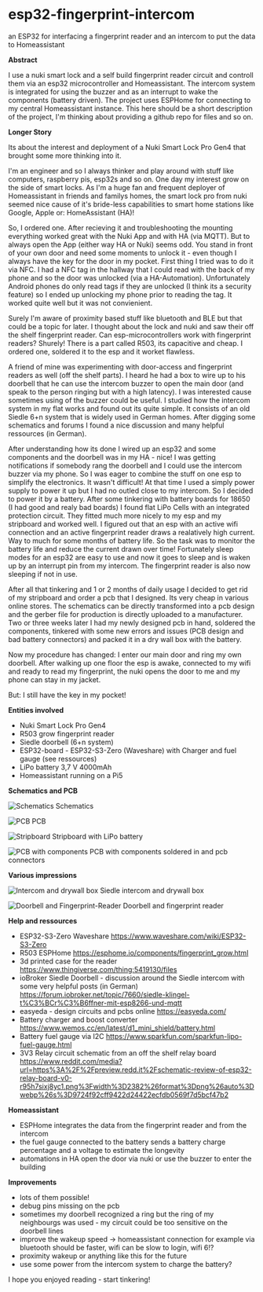 # esp32-fingerprint-intercom
an ESP32 for interfacing a fingerprint reader and an intercom to put the data to Homeassistant



**Abstract**

I use a nuki smart lock and a self build fingerprint reader circuit and controll them via an esp32 microcontroller and Homeassistant. The intercom system is integrated for using the buzzer and as an interrupt to wake the components (battery driven). The project uses ESPHome for connecting to my central Homeassistant instance. 
This here should be a short description of the project, I'm thinking about providing a github repo for files and so on.


**Longer Story**

Its about the interest and deployment of a Nuki Smart Lock Pro Gen4 that brought some more thinking into it. 

I'm an engineer and so I always thinker and play around with stuff like computers, raspberry pis, esp32s and so on. One day my interest grow on the side of smart locks. As I'm a huge fan and frequent deployer of Homeassistant in friends and familys homes, the smart lock pro from nuki seemed nice cause of it's bride-less capabilities to smart home stations like Google, Apple or: HomeAssistant (HA)! 

So, I ordered one. After recieving it and troubleshooting the mounting everything worked great with the Nuki App and with HA (via MQTT). But to always open the App (either way HA or Nuki) seems odd. You stand in front of your own door and need some moments to unlock it - even though I always have the key for the door in my pocket. First thing I tried was to do it via NFC. I had a NFC tag in the hallway that I could read with the back of my phone and so the door was unlocked (via a HA-Automation). Unfortunately Android phones do only read tags if they are unlocked (I think its a security feature) so I ended up unlocking my phone prior to reading the tag. It worked quite well but it was not convienient. 

Surely I'm aware of proximity based stuff like bluetooth and BLE but that could be a topic for later. I thought about the lock and nuki and saw their off the shelf fingerprint reader. Can esp-microcontrollers work with fingerprint readers? Shurely! There is a part called R503, its capacitive and cheap. I ordered one, soldered it to the esp and it worket flawless. 

A friend of mine was experimenting with door-access and fingerprint readers as well (off the shelf parts). I heard he had a box to wire up to his doorbell that he can use the intercom buzzer to open the main door (and speak to the person ringing but with a high latency). I was interested cause sometimes using of the buzzer could be useful. I studied how the intercom system in my flat works and found out its quite simple. It consists of an old Siedle 6+n system that is widely used in German homes. After digging some schematics and forums I found a nice discussion and many helpful ressources (in German).

After understanding how its done I wired up an esp32 and some components and the doorbell was in my HA - nice! I was getting notifications if somebody rang the doorbell and I could use the intercom buzzer via my phone. So I was eager to combine the stuff on one esp to simplify the electronics. It wasn't difficult! 
At that time I used a simply power supply to power it up but I had no outled close to my intercom. So I decided to power it by a battery. After some tinkering with battery boards for 18650 (I had good and realy bad boards) I found flat LiPo Cells with an integrated protection circuit. They fitted much more nicely to my esp and my stripboard and worked well. I figured out that an esp with an active wifi connection and an active fingerprint reader draws a realatively high current. Way to much for some months of battery life. So the task was to monitor the battery life and reduce the current drawn over time! Fortunately sleep modes for an esp32 are easy to use and now it goes to sleep and is waken up by an interrupt pin from my intercom. The fingerprint reader is also now sleeping if not in use. 

After all that tinkering and 1 or 2 months of daily usage I decided to get rid of my stripboard and order a pcb that I designed. Its very cheap in various online stores. The schematics can be directly transformed into a pcb design and the gerber file for production is directly uploaded to a manufacturer. 
Two or three weeks later I had my newly designed pcb in hand, soldered the components, tinkered with some new errors and issues (PCB design and bad battery connectors) and packed it in a dry wall box with the battery. 

Now my procedure has changed: I enter our main door and ring my own doorbell. After walking up one floor the esp is awake, connected to my wifi and ready to read my fingerprint, the nuki opens the door to me and my phone can stay in my jacket. 

But: I still have the key in my pocket!


**Entities involved**

- Nuki Smart Lock Pro Gen4
- R503 grow fingerprint reader
- Siedle doorbell (6+n system) 
- ESP32-board - ESP32-S3-Zero (Waveshare) with Charger and fuel gauge (see ressources)
- LiPo battery 3,7 V 4000mAh
- Homeassistant running on a Pi5

**Schematics and PCB**

![Schematics](pictures/2025-03-07_10-40-15.png)
Schematics


![PCB](pictures/2025-03-07_10-40-49.png)
PCB

![Stripboard](pictures/2025-03-07_10-43-43.png)
Stripboard with LiPo battery

![PCB with components](pictures/2025-03-07_10-45-50.png)
PCB with components soldered in and pcb connectors


**Various impressions**

![Intercom and drywall box](pictures/2025-03-07_10-56-09.png)
Siedle intercom and drywall box

![Doorbell and Fingerprint-Reader](pictures/2025-03-07_10-46-51.png)
Doorbell and fingerprint reader 


**Help and ressources**

- ESP32-S3-Zero Waveshare
    https://www.waveshare.com/wiki/ESP32-S3-Zero
- R503 ESPHome
    https://esphome.io/components/fingerprint_grow.html
- 3d printed case for the reader
    https://www.thingiverse.com/thing:5419130/files
- ioBroker Siedle Doorbell - discussion around the Siedle intercom with some very helpful posts (in German)
    https://forum.iobroker.net/topic/7660/siedle-klingel-t%C3%BCr%C3%B6ffner-mit-esp8266-und-mqtt
- easyeda - design circuits and pcbs online
    https://easyeda.com/
- Battery charger and boost converter
    https://www.wemos.cc/en/latest/d1_mini_shield/battery.html
- Battery fuel gauge via I2C
    https://www.sparkfun.com/sparkfun-lipo-fuel-gauge.html
- 3V3 Relay circuit schematic from an off the shelf relay board
    https://www.reddit.com/media?url=https%3A%2F%2Fpreview.redd.it%2Fschematic-review-of-esp32-relay-board-v0-r95h7sixj8yc1.png%3Fwidth%3D2382%26format%3Dpng%26auto%3Dwebp%26s%3D9724f92cff9422d24422ecfdb0569f7d5bcf47b2


**Homeassistant**

- ESPHome integrates the data from the fingerprint reader and from the intercom
- the fuel gauge connected to the battery sends a battery charge percentage and a voltage to estimate the longevity 
- automations in HA open the door via nuki or use the buzzer to enter the building


**Improvements**

- lots of them possible!
- debug pins missing on the pcb
- sometimes my doorbell recognized a ring but the ring of my neighbourgs was used - my circuit could be too sensitive on the doorbell lines
- improve the wakeup speed -> homeassistant connection for example via bluetooth should be faster, wifi can be slow to login, wifi 6!? 
- proximity wakeup or anything like this for the future 
- use some power from the intercom system to charge the battery?

I hope you enjoyed reading - start tinkering! 
